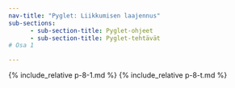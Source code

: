 ```yaml
---
nav-title: "Pyglet: Liikkumisen laajennus"
sub-sections:
      - sub-section-title: Pyglet-ohjeet 
      - sub-section-title: Pyglet-tehtävät 
# Osa 1

---
```


{% include_relative p-8-1.md %}
{% include_relative p-8-t.md %}